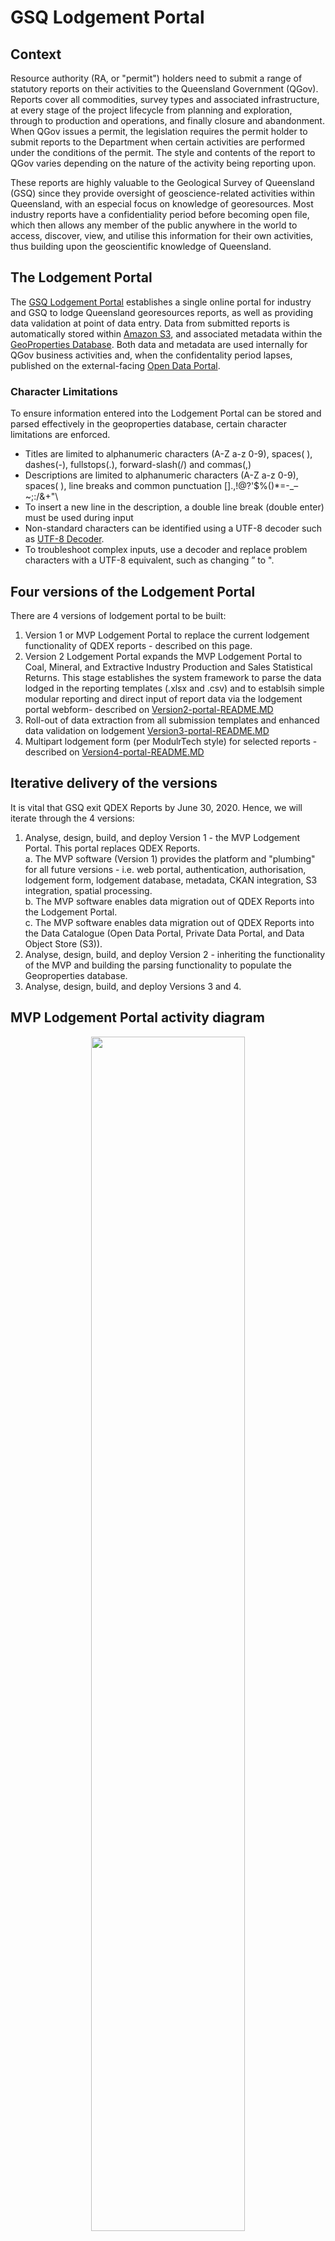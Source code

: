 # GSQ Lodgement Portal

## Context

Resource authority (RA, or "permit") holders need to submit a range of statutory reports on their activities to the Queensland Government (QGov). Reports cover all commodities, survey types and associated infrastructure, at every stage of the project lifecycle from planning and exploration, through to production and operations, and finally closure and abandonment. When QGov issues a permit, the legislation requires the permit holder to submit reports to the Department when certain activities are performed under the conditions of the permit. The style and contents of the report to QGov varies depending on the nature of the activity being reporting upon. 

These reports are highly valuable to the Geological Survey of Queensland (GSQ) since they provide oversight of geoscience-related activities within Queensland, with an especial focus on knowledge of georesources. Most industry reports have a confidentiality period before becoming open file, which then allows any member of the public anywhere in the world to access, discover, view, and utilise this information for their own activities, thus building upon the geoscientific knowledge of Queensland.    

## The Lodgement Portal

The [GSQ Lodgement Portal](https://geolodgement.dnrme.qld.gov.au/) establishes a single online portal for industry and GSQ to lodge Queensland georesources reports, as well as providing data validation at point of data entry. Data from submitted reports is automatically stored within [Amazon S3](https://aws.amazon.com/s3/), and associated metadata within the [GeoProperties Database](https://github.com/geological-survey-of-queensland/geological-properties-database). Both data and metadata are used internally for QGov business activities and, when the confidentality period lapses, published on the external-facing [Open Data Portal](https://geoscience.data.qld.gov.au/).

### Character Limitations
To ensure information entered into the Lodgement Portal can be stored and parsed effectively in the geoproperties database, certain character limitations are enforced.
- Titles are limited to alphanumeric characters (A-Z a-z 0-9), spaces( ), dashes(-), fullstops(.), forward-slash(/) and commas(,)
- Descriptions are limited to alphanumeric characters (A-Z a-z 0-9), spaces( ), line breaks and common punctuation [].,!@?'$%()*=-_–~;:/&+"\
- To insert a new line in the description, a double line break (double enter) must be used during input
- Non-standard characters can be identified using a UTF-8 decoder such as [UTF-8 Decoder](https://www.browserling.com/tools/utf8-decode).
- To troubleshoot complex inputs, use a decoder and replace problem characters with a UTF-8 equivalent, such as changing ” to ".

## Four versions of the Lodgement Portal

There are 4 versions of lodgement portal to be built:

1. Version 1 or MVP Lodgement Portal to replace the current lodgement functionality of QDEX reports - described on this page.
2. Version 2 Lodgement Portal expands the MVP Lodgement Portal to Coal, Mineral, and Extractive Industry Production and Sales Statistical Returns. This stage establishes the system framework to parse the data lodged in the reporting templates (.xlsx and .csv) and to establsih simple modular reporting and direct input of report data via the lodgement portal webform- described on [Version2-portal-README.MD](/Version2-portal-README.MD)
3. Roll-out of data extraction from all submission templates and enhanced data validation on lodgement [Version3-portal-README.MD](/Version3-portal-README.MD)
4. Multipart lodgement form (per ModulrTech style) for selected reports - described on [Version4-portal-README.MD](/Version4-portal-README.MD)

## Iterative delivery of the versions

It is vital that GSQ exit QDEX Reports by June 30, 2020. Hence, we will iterate through the 4 versions:

1. Analyse, design, build, and deploy Version 1 - the MVP Lodgement Portal. This portal replaces QDEX Reports.  
  a. The MVP software (Version 1) provides the platform and "plumbing" for all future versions - i.e. web portal, authentication, authorisation, lodgement form, lodgement database, metadata, CKAN integration, S3 integration, spatial processing.  
  b. The MVP software enables data migration out of QDEX Reports into the Lodgement Portal.  
  c. The MVP software enables data migration out of QDEX Reports into the Data Catalogue (Open Data Portal, Private Data Portal, and Data Object Store (S3)).  
2. Analyse, design, build, and deploy Version 2 - inheriting the functionality of the MVP and building the parsing functionality to populate the Geoproperties database.
3. Analyse, design, build, and deploy Versions 3 and 4.

## MVP Lodgement Portal activity diagram

<p align="center">
<img src="https://github.com/geological-survey-of-queensland/gsq-lodgement-portal/blob/master/images/MVP-report-lodgement-activity-diagram.png" width="70%"><br>
Figure 1: MVP Lodgement Portal activity diagram</p>

## MVP Lodgement Portal conceptual data model

<p align="center">
<img src="https://github.com/geological-survey-of-queensland/gsq-lodgement-portal/blob/master/images/lodgement-portal-conceptual-design.png" width="100%"><br>
Figure 4: Lodgement Portal conceptual data model</p>

## MVP Lodgement Portal data elements

|Element|Field name|Remarks|Source|
|---|---|---|---|
|report_id|Report ID|A unique, persistent identifer|System|
|report_alias|Report alias|An alternative identifier for the report. Digital Object Identifier will be recorded here.|System|
|report_title|Report title|A textual name|Text|
|report_description|Report description|A textual description of the report|Text|
|report_type|Report type|Lookup to controlled list of report types|Vocab|
|report_status|Report status|Lookup to controlled list of status|Vocab|
|report_permit|Permit|The permit number(s) covered by the report|Lookup|
|report_is_of_feature|Geoadmin feature|The features targeted in the report|Lookup|
|report_is_of_site|Site|The sites targeted in the report|Lookup|
|report_is_of_suvey|Generated by|The PID of the survey or other activity that generated the report|Lookup|
|report_data_category|Earth science data category|The data categories featured in the report|Vocab|
|report_commodity|Commodity|The target or actual commodities featured in the report|Vocab|
|report_owner|Report owner|Party that owns the resource<br>A lookup to controlled list of organisations|Lookup|
|report_author|Author|Party who authored the resource|Text|
|report_submitter|Submitter|The logged-in user who lodged the report|System|
|report_start_time|Report period start date|The temporal coverage of the report|Date|
|report_end_time|Report period end date|The temporal coverage of the report|Date|
|report_lodge_time|Created|Date and time the report was lodged (date of receipt)|System Date|
|report_open_file_date|Issued|Date of formal issuance (open file publication). Calculated for new reports.|Date|
|report_access_rights|Data access rights|Controls user and system access to the resource|Vocab|
|report_geometry|Geometry|Spatial coverage of the report. If no spatial data is submitted with the report and the report is for a permit(s), the spatial coverage is created based on the permit extents boundary.|Geometry|
|report_details|Report details|Report-specific additional information|Key:Values|
|report_dataset|Dataset link|Links to related datasets including raw data|Hyperlink|

### Report_alias data elements (sub-table)

|Element|Field name|Remarks|Source|
|---|---|---|---|
|report_alias|Report alias|An alternative identifier for the report|User|
|report_alias_source|Alias source|The source of the alternative identifier, e.g. Digital Object Identifier|User|
|report_alias_detail|Alias detail|Details of the alias in textual form|User|

### Report_status data elements (sub-table)

|Element|Field name|Remarks|Source|
|---|---|---|---|
|report_status|Report status|Lookup to controlled list of status. In the MVP, this will default to "Submitted".|Lookup|
|status_start_date|(hidden)|The date the status was set|System|
|status_end_date|(hidden)|The date the previous status ended|System|

### Geometry data elements (sub-table)

The spatial coverage of the report. If no spatial data is submitted with the report and the report is for a permit(s), the spatial coverage is created based on the permit extents boundary. The geometry is stored in the PostGIS component of the database.

|Element|Field name|Remarks|Source|
|---|---|---|---|
|geometry_id|Geometry ID|The identifier of the geometry to allow retrieval of the geometrty.|WKT|
|geometry_format|Geometry format|The format of the geometry: a point, a line, a polygon, etc.|WKT|

### Report_details data elements (sub-table)

Enables the collection of various data, held as key:value pairs, i.e. report_detail_type:report_detail_value. e.g. tectonic:Kalkadoon

|Element|Field name|Remarks|Source|
|---|---|---|---|
|report_detail_type|Report detail type|Report-specific additional information type|Vocab|
|report_detail_value|Report detail value|Report-specific additional information in textual or numeric form|User|

### Dataset_resource data elements (sub-table)

The datasets submitted with the report, e.g. PDF files, wireline logs, CSV files, are stored as objects in S3. Each resource is described with DCAT2-compliant metadata. This table lists all of the dataset resources linked to a report.

|Element|Field name|Remarks|Source|
|---|---|---|---|
|dct:identifier|PID|Persistent identifier for the resource|System|
|dct:title|Title|A name given to the item|User|
|dct:description|Description|A free-text account of the item.|User|
|dct:type|Resource type|The nature of the resource, e.g. LAS file|Vocab|
|dct:format|Format|The file format, physical medium, or dimensions of the resource.|User|
|dct:byteSize|Byte size|The size of the resource in bytes|System|
|dct:dateSubmitted|Date submitted|Date of submission of the resource|System|

## Lodgement Form PID minting

The Persistent Identifier (PID) is the unique identifier for a site or survey that is submitted to the department. GSQ needs industry to use this PID when submitting data to the department.

### Minting a new PID

Customers lodge _Notice of Intention_ forms to the department. This means that the borehole or the survey is proposed but not completed.

We need to tell the submitter of the form what the PID is and what it is used for. We can do this by emailing the PID to the submitter after successful submission. We want to do this after the form submission so we don't get orphan PIDs, i.e. PIDs created without the accompanying lodgement metadata.

<p align="center">
<img src="https://github.com/geological-survey-of-queensland/gsq-lodgement-portal/blob/master/images/pid-request-sequence-diagram.png" width="100%"><br>
Figure 2: Lodgement Portal PID minting</p>

### Matching an existing PID

When the submitter submits a _Notice of completion (or abandonment, etc.)_ form, we need to tie this lodgement to the _proposed_ borehole or survey record in the GSQ database.

For instance:

* A customer earlier submitted a [PA-21A - Notice of intention to carry out seismic survey or scientific or technical survey](https://www.dnrme.qld.gov.au/__data/assets/pdf_file/0004/259897/pa-21a-notice-intention-survey.pdf)
* The system gave them the PID of the Survey, e.g. SS36789
* Now the customer lodges a [PA-22A - Notice of completion of seismic survey or scientific or technical survey](https://www.dnrme.qld.gov.au/__data/assets/pdf_file/0005/259898/pa-22a-notice-completion-survey.pdf)
* The customer enters the PID of the Survey SS36789 so we can tie the _completion notice_ to the _intention notice_, i.e. tie to the completed survey to the proposed survey.
* The _status_ of the Survey can now be changed to _completed_.
* When the customer later lodges a _Seismic Survey Report - Final_, again they enter the PID so that the report is tied to Survey SS36789.

<p align="center">
<img src="https://github.com/geological-survey-of-queensland/gsq-lodgement-portal/blob/master/images/pid-match-sequence-diagram.png" width="100%"><br>
Figure 3: Lodgement Portal PID matching</p>

## Report Types Covered by Petroleum & Gas Reporting Practice Direction

The following reports will be submitted through the [Petroleum and Gas Reporting Template](https://www.dnrme.qld.gov.au/mining-resources/initiatives/pandg-reporting-guideline-2018) (.xls).

* They will be lodged through the Lodgement Portal with the submitter completing the standard report metdata in the lodgement form.
* The submitter will upload the **.xls reporting template** through the lodgement form.
* The submitter will upload any additional data files through the lodgement form.
* When submitted, the metadata is written to the Lodgement Portal database. The **.xls reporting template** and any additional files are stored in S3.
* The .xls file is harvested with the data inserted into the Geoproperties database.
* The report metadata is pushed through to CKAN as a **Report dataset** with links to the data objects in S3.

|Report Type|Concept|Notation|QDEX Count|PID|
|---|---|---|---|---|
|Hydraulic Fracturing Activity Report|hydraulic-fracturing-activity-report |HFACR|1291|Match|
|Petroleum Report - Petroleum Production Report|petroleum-report-production-information |PROINF|0|N/A|
|Petroleum Report - Petroleum Resources and Reserves Report|petroleum-report-resource-and-reserves-information |RESINF|0|N/A|
|Scientific or Technical Survey Report|scientific-or-technical-survey-report |STSURV|86|N/A|
|Seismic Survey Report - Final|seismic-survey-report-final |SSFINL|820|Match|
|Seismic Survey Report - Other|seismic-survey-report-other |SSOTHR|415|Match|
|Seismic Survey Report - Reprocessing|seismic-survey-report-reprocessing |SSREPR|98|Match|
|Well Completion Report|well-completion-report |WELCOM|14794|Match|
|Well Production Testing Report|well-production-testing-report |WELTST|1927|Match|
|Well or Bore Abandonment Report|well-or-bore-abandonment-report |WELAB|1141|Match|

## Report Types Covered by Mineral & Coal Reporting Practice Direction

The following reports will be submitted through the [Mineral Reporting Template](https://www.dnrme.qld.gov.au/mining-resources/initiatives/mineral-coal-reporting-guideline) _or_ [Coal Reporting Template](https://www.dnrme.qld.gov.au/mining-resources/initiatives/mineral-coal-reporting-guideline) (.xls files).

* They will be lodged through the Lodgement Portal with the submitter completing the standard report metdata in the lodgement form.
* The submitter will upload the **.xls reporting template** through the lodgement form.
* The submitter will upload any additional data files through the lodgement form.
* When submitted, the metadata is written to the Lodgement Portal database. The **.xls reporting template** and any additional files are stored in S3.
* The .xls file is harvested with the data inserted into the Geoproperties database.
* The report metadata is pushed through to CKAN as a **Report dataset** with links to the data objects in S3.
* No PID minting or maching is required.

|Report Type|Concept|Notation|QDEX Count|
|---|---|---|---|
|Permit Report - Annual|permit-report-annual |ANNUAL|37235|
|Permit Report - Final|permit-report-final |FINAL|10240|
|Permit Report - Partial Relinquishment|permit-report-partial-relinquishment |RELINQ|8860|
|Permit Report - Surrender|permit-report-surrender |SURR|3|


## Report Types Covered by Mineral & Coal Statistical Returns Practice Direction
The following reports will be submitted through Statistical Return submission templates (.xlsx) or via an equivalent lodgement portal webform.

* They will be lodged through the Lodgement Portal with the submitter completing the standard report metdata in the lodgement form.
* The submitter will upload the **.xls reporting template** through the lodgement form or input data directly into the webform.
* When submitted, the metadata is written to the Lodgement Portal database. The **.xls reporting template** and any additional files are stored in S3.
* The .xls file is harvested with the data inserted into the Geoproperties database.
* The report metadata is pushed through to CKAN as a **Report dataset** with links to the data objects in S3.

|Report Type|Concept|Notation|QDEX Count|
|---|---|---|---|
|Coal Quarterly Statistical Return |coal-stats-return |COALQSR|-|
|Mineral Annual Statistical Return |mineral-stats-return |MINASR|-|
|Extractive Industry Annual Statistical Return|extractive-stats-return |EXTASR|-|


## Report Types Not Covered by Reporting Practice Directions

* They will be lodged through the Lodgement Portal with the submitter completing the standard report metdata in the lodgement form.
* The submitter will upload any additional data files through the lodgement form.
* When submitted, the metadata is written to the Lodgement Portal database. Any additional files are stored in S3.
* There is no data automatically harvested into the Geoproperties database. This will be a manual process by GSQ staff.
* The report metadata is pushed through to CKAN as a **Report dataset** with links to the data objects in S3.
* No PID minting or maching is required.

|Report Type|Concept|Notation|QDEX Count|
|---|---|---|---|
|Geophysical Survey Report - Acquisition|geophysical-survey-report-acquisition|-|0|
|Geophysical Survey Report - Final|geophysical-survey-report-final|GEOPSR|10|
|Geophysical Survey Report - Logistics|geophysical-survey-report-logistics|-|0|
|Geothermal Report - Annual Reserves|geothermal-report-annual-reserves |GTHARR|1|
|Geothermal Report - Injection|geothermal-report-injection |GTHIR|0|
|Geothermal Report - Injection Testing|geothermal-report-injection-testing |GTHITR|0|
|Geothermal Report - Production|geothermal-report-production |GTHPR|0|
|Geothermal Report - Production Testing|geothermal-report-production-testing |GTHPT|0|
|Greenhouse Gas Report - Injection|greenhouse-gas-report-injection |GHGIR|0|
|Greenhouse Gas Report - Storage Capacity|greenhouse-gas-report-storage-injection |GHGSIR|0|
|Greenhouse Gas Report - Storage Injection|greenhouse-gas-report-storage-capacity|GHGSSC|16|
|Mine Plan Lodgement|mine-plan-lodgement|MPLODG|66|
|Permit Report - Final Relinquishment|permit-report-final-relinquishment|FINREQ|634|
|Permit Report - Mineral Associated Water|permit-report-mineral-associated-water|MINAW|1047|
|Petroleum Report - Cumulative Water Production|petroleum-report-cumulative-water-production|CUMPRD|98|
|Petroleum Report - Field Information|petroleum-report-field-information|PETFLD|116|
|Petroleum Report - Infrastructure|petroleum-report-infrastructure|PETIR|505|
|Petroleum Report - Non-Associated Water|petroleum-report-non-associated-water|PETNAW|17|
|Water Report - Performance Review|water-report-performance-review|WATPRR|49|

## Report Types lodged as PDF forms

The following report types are PDF forms.

* These will be lodged as PDF forms through the lodgement portal.
* The submitter will complete the lodgement form metadata.
* PID minting or PID matching will be performed as defined.

|Report Type|Mint or Match|
|---|---|
|[PA-21A](https://www.dnrme.qld.gov.au/__data/assets/pdf_file/0004/259897/pa-21a-notice-intention-survey.pdf) Notice of Intention to carry out seismic survey or scientific or technical survey|Mint survey|
|[PA-22A](https://www.dnrme.qld.gov.au/__data/assets/pdf_file/0005/259898/pa-22a-notice-completion-survey.pdf) Notice of Completion of seismic survey or scientific or technical survey|Match survey|
|[PM 1/2013](https://www.dnrme.qld.gov.au/__data/assets/pdf_file/0003/289605/notification-geophysical-survey.pdf) Notification of geophysical survey|Mint survey|
|[PA-42](https://www.dnrme.qld.gov.au/__data/assets/pdf_file/0008/259901/pa-42-notice-of-intention.pdf) Notice of intention to convert a petroleum well to a water observation bore or water supply bore|N/A|
|[WRA-05A](https://www.dnrme.qld.gov.au/__data/assets/pdf_file/0006/259935/wra-05a-notification-completion-conversion.pdf) Notice of completion of conversion of petroleum well to water supply bore or water observation bore|N/A|
|[MMOL-44](https://www.dnrme.qld.gov.au/__data/assets/pdf_file/0003/289605/notification-geophysical-survey.pdf) Notice of decommissioning a well, water observation bore, water monitoring bore or water supply bore|N/A|

## Report Types that are deprecated or superseded - no longer lodged to the Department of Resources

The following report types are no longer current.

* However, the report metadata for these reports is to be migrated from QDEX Reports into the Lodgement Portal.
* Any reports that have not already been published in the Open Data Portal need to be published into the relevant Open Data Portal or Private Data Portal based on the QDEX Reports confidentiality flag. Metadata into CKAN, data objects into S3.

|Report Type|Concept|Notation|QDEX Count|
|---|---|---|---|
|Permit Report - Other|permit-report-other|-|3649|
|Permit Report - Six Month|permit-report-six-month|6MTH|7183|
|Petroleum Report - Other|petroleum-report-other |EPPOTH|784|
|Petroleum Report - Transmission|petroleum-report-transmission |TRANS|233|
|Water Report - Other|water-report-other |WATOTH|131|
|Well Report Other|well-report-other |WELOTH |555|
|Well proposal|well-proposal |WELPRO|4358|
|Production (Petroleum)|production-petroleum|PROD|610|
|Reserves (Petroleum)|reserves-petroleum|RESERV|741|

## Report Types that will not be lodged through lodgement portal

The following report types will be submitted directly to the department, not lodged through the lodgement portal.

* However, the report metadata for these reports is to be migrated from QDEX Reports into the Lodgement Portal.
* Any reports that have not already been published in the Open Data Portal need to be published into the relevant Open Data Portal or Private Data Portal based on the QDEX Reports confidentiality flag. Metadata into CKAN, data objects into S3.

|Report Type|Concept|Notation|QDEX Count|
|---|---|---|---|
|Collaborative Drilling Initiative - Final|collaborative-drilling-initiative-final|CEIFIN|14|
|Collaborative Drilling Initiative - Proposals|collaborative-drilling-initiative-proposals|CEIPRO|47|
|Collaborative Exploration Initiative - Final|collaborative-exploration-initiative-final|CDIFIN|37|
|Industry Consultative Report|industry-consultative-report|OTHER|31|
|Industry Network Initiative - Final|industry-network-initiative-final|INIFIN|2|

## Lodgement Portal vocabularies

The vocabularies used in this profile are:

1. [Georesources Report Type](https://vocabs.gsq.digital/vocabulary/georesource-report)
2. [Earth Science Data Category](https://vocabs.gsq.digital/vocabulary/earth-science-data-category) - the category(s) of data contained in the report
3. [Data Access Rights](https://vocabs.gsq.digital/vocabulary/data-access-rights)
4. [Commodity](https://vocabs.gsq.digital/vocabulary/gsq-commodity)
5. Report detail type.
6. Report status.

## Lodgement Portal authentication and authorisation

The Lodgement Portal requires authentication using the Identity Broker:

* External users authenticate using QGCIDM (QGOV)
* Internal users authenticate using ADFS

The Lodgement Portal requires user authorisation:

* External users have rights to submit lodgement forms
* Internal users have rights to submit lodgement forms or view lodged forms

<p align="center">
<img src="https://github.com/geological-survey-of-queensland/gsq-lodgement-portal/blob/master/images/lodgement-portal-authentication-authorisation.png" width="60%"><br>
Figure 5: Lodgement Portal external user authentication and authorisation</p>

## Alignment to QDEX Reports Metadata
|QDEX Reports Field|Lodgement Portal Metadata Field|Notes|
|----|----|----|
| Report Number|report_id|Continue numbering sequence from 120,000|
| Report Title|report_title||
| Report Status|report_access_rights|From [vocabulary](https://vocabs.gsq.digital/vocabulary/data-access-rights)|
| Report Type|report_type|From [vocabulary](https://vocabs.gsq.digital/vocabulary/qld-resource-permit)|
| Author Name|report_author|Free text|
| Lodger|report_submitter|The logged in user. [Concept link](https://vocabs.gsq.digital/object?vocab_id=gsq-roles&uri=http%3A//linked.data.gov.au/def/iso11179-6/RolesAndResponsibilities/Submitter)|
| Submitter|report_owner|Authorised holder of the permit. [Concept link](https://vocabs.gsq.digital/object?vocab_id=gsq-roles&uri=http%3A//linked.data.gov.au/def/iso19115-1/RoleCode/owner)|
| Locality|Goes into JSON||
| Map References|Goes into JSON||
| Commodity|report_commodity|From [vocabulary](https://vocabs.gsq.digital/vocabulary/geo-commodities)|
| Keywords|Goes into JSON|In future, we may use to map to Earth science data category|
| Tenure|report_permit|Permit service lookup for new lodgements|
| Tenure Holder|Goes in JSON|Can infer from permit lookup for new lodgements|
| Tectonic|report_is_of_feature|To be mapped to Geologic Features vocabulary|
| Stratigraphy|report_is_of_feature|To be mapped to Geologic Features vocabulary|
| Age|Goes into JSON||
| Date of Report|report_start_time & report_end_time|Same date in both fields for migration|
| Date of Review|Goes into JSON|Not used in future|
| Date of Receipt|report_lodged_date||
| Date Due for Open|report_open_file_date||
| Date of Open|Goes into JSON||
| Project Names|report_details|Key-value pair in details|
| Mines/Prospect Names|report_is_of_site|Lookup site in Geoproperties|
| Well Names|report_is_of_site|Lookup site (borehole) in Geoproperties|
| Seismic Survey Names|report_is_of_survey|Lookup survey in Geoproperties|
| Document Source |Goes into JSON|If value is not null|
| BRN |Goes into JSON|If value is not null|

> **NOTE**: Remainder of QDEX metadata to go into JSON metadata file. File name to be cr\<report-id\>-metadata.json, e.g. cr12345-metadata.json

## Report "collections" that will be migrated to the Lodgement Portal vs Reports that will be migrated into the Open Data Portal

The following data is to be migrated from QDEX Reports. Historically, QDEX Reports has been used to publish other types of publications.

* The new lodgement portal will focus on reports lodged by industry (Exploration Reports and Industry Consultative Reports).
* Other types of publications will be published directly through the Open Data Portal - i.e. GSQ staff will use the CKAN Open Data Portal to publish, not lodge them through the Lodgement Portal.

|Name|Description|QDEX Count|Migrate metadata to|Migrate data objects to|
|---|---|---|---|---|
|QDEX - Exploration Reports|The result of mandatory reporting requirements to the government by mineral, coal and petroleum explorers in Queensland. The collection commenced with the introduction of the exploration permitting system in Queensland in the 1950's and continues to the present day with several hundred reports added annually.|97065|Lodgement Portal + CKAN|Confidential to Private S3/<br>Open to Open S3|
|Industry Consultative Reports|Reports created by external parties and of geological significance that are submitted to DNRM and associated with the exploration industry, but not tied to tenure or legislation|31|Lodgement Portal + CKAN|Confidential to Private S3/<br>Open to Open S3|
|Queensland Geological Maps|A collection of current Geological Maps published by the Geological Survey of Queensland. The collection also includes Geology Compilation Plots compiled from recent project work.|419|Open Data Portal|Open Data S3|
|GSQ Record Series|Publications produced as part of the record series by the Geological Survey of Queensland.|1299|Open Data Portal CKAN|Open Data S3|
|Soils and Land Resources Reports|Information on Queensland soils, acid sulfate soils, land systems, agricultural land suitability, agricultural land capability, available in land resources reports and maps and land management manuals.|390|No migration - take archive snapshot|No migration - take archive snapshot|
|Exploration Reports|Exploration Reports specifically related to drilling and non-drilling carried out by recipients of Queensland Government exploration grants, including the Collaborative Exploration Initiative grants under the Strategic Resources Exploration Program.|119|Open Data Portal CKAN|Open Data S3|
|Departmental Publications|Departmental Publications including Queensland Government Mining Journal (QGMJ).|2075|Open Data Portal CKAN|Open Data S3|
|GSQ-Commissioned Industry Studies/Reports|Reports on Studies undertaken by Industry, but commissioned by the Geological Survey of Queensland.|15|Open Data Portal CKAN|Open Data S3|

## QDEX Reports Lodgement Screen
![QDEX Reports lodgement screen](https://github.com/geological-survey-of-queensland/gsq-lodgement-portal/blob/master/images/QDEX-reports-lodgement-screen.png)

![QDEX Reports file upload screen](https://github.com/geological-survey-of-queensland/gsq-lodgement-portal/blob/master/images/QDEX-reports-file-upload.png)

## See also

* [Industry report profile](https://github.com/geological-survey-of-queensland/industry-report-profile)  
* [Queensland Digital Exploration Reports System Report Lodger User Guide](https://www.dnrme.qld.gov.au/__data/assets/pdf_file/0004/188626/qdex-report-lodger-user-guide.pdf)  
* [Queensland Digital Exploration Reports System Report Lodger User Guide For mining associated and non-associated water reports – Taking of water](https://www.dnrme.qld.gov.au/__data/assets/pdf_file/0005/188627/qdex-report-lodger-user-guide-water-act.pdf)  
* [Queensland Digital Exploration Reports System Reporting Guidelines ](https://www.dnrme.qld.gov.au/__data/assets/pdf_file/0010/188623/qdex-guidelines-digital-company-reports.pdf)

## License

This code repository's content are licensed under the [Creative Commons Attribution 4.0 International (CC BY 4.0)](https://creativecommons.org/licenses/by/4.0/), the deed of which is stored in this repository here: [LICENSE](LICENSE).

## Contacts
*System owner*:  
**Mark Gordon**,
Geological Survey of Queensland,
Department of Resources,
Brisbane, QLD, Australia,
<mark.gordon@resources.qld.gov.au>  

*Contributors*:  
**Vance Kelly**,
Principal Data Manager,
Geological Survey of Queensland,
Department of Resources,
Brisbane, QLD, Australia,  
<vance.kelly@resources.qld.gov.au>

**Luke Hauck**,
Geoscientist,
Geological Survey of Queensland,
Department of Resources,
Brisbane, QLD, Australia,
<luke.hauck@reosurces.qld.gov.au>
